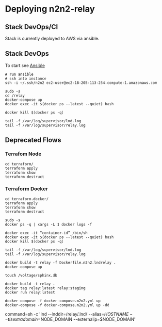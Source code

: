 # Deploying n2n2-relay

## Stack DevOps/CI
Stack is currently deployed to AWS via ansible.


## Stack DevOps
To start see [Ansible](../ops.ansible/README.md)

```
# run ansible 
# ssh into instance
ssh -i ~/.ssh/n2n2 ec2-user@ec2-18-205-113-254.compute-1.amazonaws.com

sudo -s
cd /relay
docker-compose up
docker exec -it $(docker ps --latest --quiet) bash

docker kill $(docker ps -q)

tail -f /var/log/supervisor/lnd.log
tail -f /var/log/supervisor/relay.log
```

## Deprecated Flows

### Terrafom Node
```
cd terraform/
terraform apply
terraform show
terraform destruct
```

### Terraform Docker
```
cd terraform.docker/
terraform apply
terraform show
terraform destruct

sudo -s
docker ps -q | xargs -L 1 docker logs -f

docker exec -it “container-id” /bin/sh
docker exec -it $(docker ps --latest --quiet) bash
docker kill $(docker ps -q)

tail -f /var/log/supervisor/lnd.log
tail -f /var/log/supervisor/relay.log
```

```
docker build -t relay -f Dockerfile.n2n2.lndrelay .
docker-compose up
```

```
touch /voltage/sphinx.db

docker build -t relay .
docker tag relay:latest relay:staging
docker run relay:latest

docker-compose -f docker-compose.n2n2.yml up
docker-compose -f docker-compose.n2n2.yml up -dd
```

command=sh -c 'lnd --lnddir=/relay/.lnd/ --alias=$HOSTNAME --tlsextradomain=$NODE_DOMAIN --externalip=$NODE_DOMAIN'
